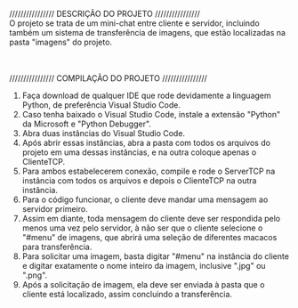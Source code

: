 //////////////// DESCRIÇÃO DO PROJETO //////////////// <br>
O projeto se trata de um mini-chat entre cliente e servidor, incluindo também um sistema de transferência de imagens, que estão localizadas na pasta "imagens" do projeto.
<br><br><br>


//////////////// COMPILAÇÃO DO PROJETO //////////////// <br>
1. Faça download de qualquer IDE que rode devidamente a linguagem Python, de preferência Visual Studio Code.
2. Caso tenha baixado o Visual Studio Code, instale a extensão "Python" da Microsoft e "Python Debugger".
3. Abra duas instâncias do Visual Studio Code.
4. Após abrir essas instâncias, abra a pasta com todos os arquivos do projeto em uma dessas instâncias, e na outra coloque apenas o ClienteTCP.
5. Para ambos estabelecerem conexão, compile e rode o ServerTCP na instância com todos os arquivos e depois o ClienteTCP na outra instância.
6. Para o código funcionar, o cliente deve mandar uma mensagem ao servidor primeiro.
7. Assim em diante, toda mensagem do cliente deve ser respondida pelo menos uma vez pelo servidor, à não ser que o cliente selecione o "#menu" de imagens, que abrirá uma seleção de diferentes macacos para transferência.
8. Para solicitar uma imagem, basta digitar "#menu" na instância do cliente e digitar exatamente o nome inteiro da imagem, inclusive ".jpg" ou ".png".
9. Após a solicitação de imagem, ela deve ser enviada à pasta que o cliente está localizado, assim concluindo a transferência.
<br><br><br><br><br>

